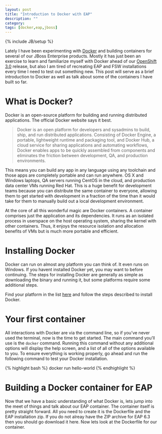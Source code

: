 ```yaml
---
layout: post
title: "Introduction to Docker with EAP"
description: ""
category: 
tags: [docker,eap,jboss]
---
```

{% include JB/setup %}

Lately I have been experimenting with [Docker](https://www.docker.com/ "Docker") and building containers for several of our JBoss Enterprise products. Mostly it has just been an exercise to learn and familiarize myself with Docker ahead of our [OpenShift 3.0](https://blog.openshift.com/openshift-v3-platform-combines-docker-kubernetes-atomic-and-more/ "OpenShift 3.0") release, but also I am tired of recreating EAP and FSW installations every time I need to test out something new. This post will serve as a brief introduction to Docker as well as talk about some of the containers I have built so far.

<!-- more -->

# What is Docker?

Docker is an open-source platform for building and running distributed applications. The official Docker website says it best.

>Docker is an open platform for developers and sysadmins to build, ship, and run distributed applications. Consisting of Docker Engine, a portable, lightweight runtime and packaging tool, and Docker Hub, a cloud service for sharing applications and automating workflows, Docker enables apps to be quickly assembled from components and eliminates the friction between development, QA, and production environments.

This means you can build any app in any language using any toolchain and those apps are completely portable and can run anywhere. OS X and Windows laptops, QA servers running CentOS in the cloud, and production data center VMs running Red Hat. This is a huge benefit for development teams because you can distribute the same container to everyone, allowing them to get started with development in a fraction of the time than it would take for them to manually build out a local development environment.

At the core of all this wonderful magic are Docker containers. A container comprises just the application and its dependencies. It runs as an isolated process in userspace on the host operating system, sharing the kernel with other containers. Thus, it enjoys the resource isolation and allocation benefits of VMs but is much more portable and efficient.

# Installing Docker

Docker can run on almost any platform you can think of. It even runs on Windows. If you havent installed Docker yet, you may want to before continuing. The steps for installing Docker are generally as simple as downloading the binary and running it, but some platforms require some additional steps. 

Find your platform in the list [here](https://docs.docker.com/installation/) and follow the steps described to install Docker.

# Your first container

All interactions with Docker are via the command line, so if you’ve never used the terminal, now is the time to get started. The main command you’ll use is the `docker` command. Running this command without any additional options will display the help screen, and a list of all of the options available to you. To ensure everything is working properly, go ahead and run the following command to test your Docker installation.

{% highlight bash %}
docker run hello-world
{% endhighlight %}

# Building a Docker container for EAP

Now that we have a basic understanding of what Docker is, lets jump into the meet of things and talk about our EAP container. The container itself is pretty straight forward. All you need to create it is the Dockerfile and the EAP installation zip. If you do not alreay have the ZIP archive for EAP 6.3 then you should go download it here. Now lets look at the Dockerfile for our container.

<script src="http://gist-it.appspot.com/github/bsaunder/docker-containers/blob/master/eap_6.3.0/Dockerfile"></script>

